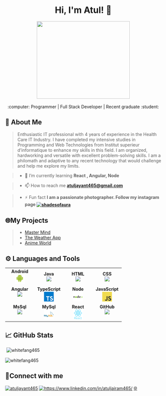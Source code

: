 
<h1 align="center"> Hi, I'm Atul! 👋 </h1>
<p align="center"><image src="https://user-images.githubusercontent.com/87813463/185810951-57816256-db3e-4830-a770-dd6fba943dba.gif" height=250 width=300   display= block>
</image></p>
<p align="center"> :computer: Programmer | Full Stack Developer  | Recent graduate :student:</p>


## 🚀 About Me

> Enthusiastic IT professional with 4 years of experience in the Health Care IT Industry. I have completed my intensive studies in Programming and Web Technologies from Institut superieur d’informatique to enhance my skills in this field. I am organized, hardworking and versatile with excellent problem-solving skills. I am a philomath and adaptive to any recent technology that would challenge and help me explore my limits.

> - 🌱 I’m currently learning **React , Angular, Node**

> - 📫 How to reach me **atuljayant465@gmail.com**

> - ⚡ Fun fact **I am a passionate photographer. Follow my instagram page <a href="https://instagram.com/shadesofaura" target="blank"><img align="center" src="https://raw.githubusercontent.com/rahuldkjain/github-profile-readme-generator/master/src/images/icons/Social/instagram.svg" alt="shadesofaura" height="30" width="40" /></a>**
</p>

## 🌐My Projects

> - [Master Mind](https://github.com/WhiteFang465/MasterMind_Game)
> - [The Weather App](https://github.com/WhiteFang465/The_Weather_App)
> - [Anime World](https://github.com/WhiteFang465/Anime-World)

## ⚙️ Languages and Tools
 
<table width="320px>
<tbody>
<tr valign="top">
            <td width="80px" align="center">
            <span><strong>Android</strong></span><br>
            <img height="32px" src="https://raw.githubusercontent.com/devicons/devicon/master/icons/android/android-original-wordmark.svg">
            </td>
            <td width="80px" align="center">
            <span><strong>Java</strong></span><br>
            <img height="32" src="https://cdn.jsdelivr.net/gh/devicons/devicon/icons/java/java-original.svg">
            </td>
            <td width="80px" align="center">
            <span><strong>HTML</strong></span><br>
            <img height="32" src="https://cdn.jsdelivr.net/gh/devicons/devicon/icons/html5/html5-original.svg">
            </td>
            <td width="80px" align="center">
            <span><strong>CSS</strong></span><br>
            <img height="32px" src="https://cdn.jsdelivr.net/gh/devicons/devicon/icons/css3/css3-original.svg">
            </td>
        </tr>
        <tr valign="top">
            <td width="80px" align="center">
            <span><strong>Angular</strong></span><br>
            <img height="32px" src="https://angular.io/assets/images/logos/angular/angular.svg">
            </td>
            <td width="80px" align="center">
            <span><strong>TypeScript</strong></span><br>
            <img height="32" src="https://raw.githubusercontent.com/devicons/devicon/master/icons/typescript/typescript-original.svg">
            </td>
            <td width="80px" align="center">
            <span><strong>Node</strong></span><br>
            <img height="32" src="https://raw.githubusercontent.com/devicons/devicon/master/icons/nodejs/nodejs-original-wordmark.svg">
            </td>
            <td width="80px" align="center">
            <span><strong>JavaScript</strong></span><br>
            <img height="32px" src="https://raw.githubusercontent.com/devicons/devicon/master/icons/javascript/javascript-original.svg">
            </td>
             <tr valign="top">
            <td width="80px" align="center">
            <span><strong>MsSql</strong></span><br>
            <img height="32px" src="https://www.svgrepo.com/show/303229/microsoft-sql-server-logo.svg">
            </td>
            <td width="80px" align="center">
            <span><strong>MySql</strong></span><br>
            <img height="32" src="https://raw.githubusercontent.com/devicons/devicon/master/icons/mysql/mysql-original-wordmark.svg">
            </td>
            <td width="80px" align="center">
            <span><strong>React</strong></span><br>
            <img height="32" src="https://raw.githubusercontent.com/devicons/devicon/master/icons/react/react-original-wordmark.svg">
            </td>
            <td width="80px" align="center">
            <span><strong>GitHub</strong></span><br>
            <img height="32px" src="https://www.vectorlogo.zone/logos/git-scm/git-scm-icon.svg">
            </td>
        </tr>
</tbody>

</table>

## 📈 GitHub Stats

<p>&nbsp;<img align="center" src="https://github-readme-stats.vercel.app/api?username=whitefang465&show_icons=true&locale=en" alt="whitefang465" /></p>

<p><img align="center" src="https://github-readme-streak-stats.herokuapp.com/?user=whitefang465&" alt="whitefang465" /></p>
                                                                                                                    

## 📱Connect with me
<p align="left">
<a href="https://twitter.com/atuljayant465" target="blank"><img align="center" src="https://raw.githubusercontent.com/rahuldkjain/github-profile-readme-generator/master/src/images/icons/Social/twitter.svg" alt="atuljayant465" height="30" width="40" /></a>
<a href="https://www.linkedin.com/in/atuljairam465/" target="blank"><img align="center" src="https://raw.githubusercontent.com/rahuldkjain/github-profile-readme-generator/master/src/images/icons/Social/linked-in-alt.svg" alt="https://www.linkedin.com/in/atuljairam465/" height="30" width="40" /></a>
<a href="https://whitefang465.github.io/whitefang465"  height="30" width="40" alt="https://whitefang465.github.io/whitefang465">🌐</a>
</p>


